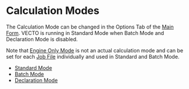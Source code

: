 Calculation Modes
=================


The Calculation Mode can be changed in the Options Tab of the [Main Form](#main-form). VECTO is running in Standard Mode when Batch Mode and Declaration Mode is disabled.

Note that [Engine Only Mode](#engine-only-mode) is not an actual calculation mode and can be set for each [Job File](#job-editor) individually and used in Standard and Batch Mode.

-   [Standard Mode](#standard-mode)
-   [Batch Mode](#batch-mode)
-   [Declaration Mode](#declaration-mode)
